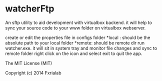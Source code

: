 watcherFtp
==========

An sftp utility to aid development with virtualbox backend. it will help to sync your source code to your www folder on
virtualbox webserver.


create or edit the properties file in configs folder
    *local : should be the absolute path to your local folder
    *remote: should be remote dir
run watcher.exe. it will sit in system tray and monitor file changes and sync to remote folder
right click on the icon and select exit to quit the app.

The MIT License (MIT)

Copyright (c) 2014 Fxrialab